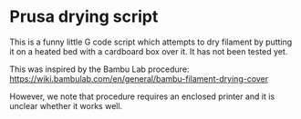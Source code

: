# Prusa drying script

This is a funny little G code script which attempts to dry filament by putting it on a heated bed with a cardboard box over it.
It has not been tested yet.

This was inspired by the Bambu Lab procedure: <https://wiki.bambulab.com/en/general/bambu-filament-drying-cover>

However, we note that procedure requires an enclosed printer and it is unclear whether it works well.
